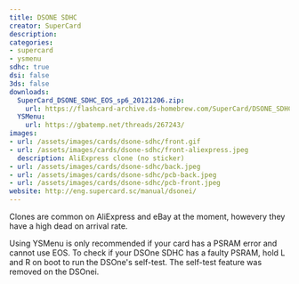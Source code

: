 ```yaml
---
title: DSONE SDHC
creator: SuperCard
description:
categories:
- supercard
- ysmenu
sdhc: true
dsi: false
3ds: false
downloads:
  SuperCard_DSONE_SDHC_EOS_sp6_20121206.zip:
    url: https://flashcard-archive.ds-homebrew.com/SuperCard/DSONE_SDHC_DSONEi/SuperCard_DSONE_SDHC_EOS_sp6_20121206.zip
  YSMenu:
    url: https://gbatemp.net/threads/267243/
images:
- url: /assets/images/cards/dsone-sdhc/front.gif
- url: /assets/images/cards/dsone-sdhc/front-aliexpress.jpeg
  description: AliExpress clone (no sticker)
- url: /assets/images/cards/dsone-sdhc/back.jpeg
- url: /assets/images/cards/dsone-sdhc/pcb-back.jpeg
- url: /assets/images/cards/dsone-sdhc/pcb-front.jpeg
website: http://eng.supercard.sc/manual/dsonei/
---
```

Clones are common on AliExpress and eBay at the moment, howevery they have a high dead on arrival rate.

Using YSMenu is only recommended if your card has a PSRAM error and cannot use EOS. To check if your DSOne SDHC has a faulty PSRAM, hold L and R on boot to run the DSOne's self-test. The self-test feature was removed on the DSOnei.